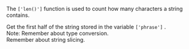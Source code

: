 The `['len()']` function is used to count how many characters a string contains.  
  
Get the first half of the string stored in the variable `['phrase']` .  
Note: Remember about type conversion.  
Remember about string slicing.